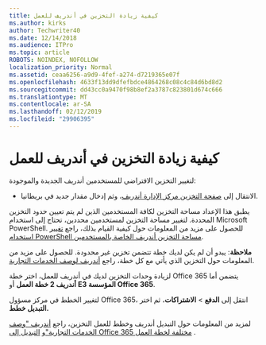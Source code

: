 ```yaml
---
title: كيفية زيادة التخزين في أندريف للعمل
ms.author: kirks
author: Techwriter40
ms.date: 12/14/2018
ms.audience: ITPro
ms.topic: article
ROBOTS: NOINDEX, NOFOLLOW
localization_priority: Normal
ms.assetid: ceaa6256-a9d9-4fef-a274-d7219365e07f
ms.openlocfilehash: 4633f13dd9dfefbdce4864268c08c4c84d6bd8d2
ms.sourcegitcommit: dd43cc0a9470f98b8ef2a3787c823801d674c666
ms.translationtype: MT
ms.contentlocale: ar-SA
ms.lasthandoff: 02/12/2019
ms.locfileid: "29906395"
---
```

# <a name="how-to-increase-storage-in-onedrive-for-business"></a>كيفية زيادة التخزين في أندريف للعمل

لتغيير التخزين الافتراضي للمستخدمين أندريف الجديدة والموجودة:
  
- الانتقال إلى [صفحة التخزين مركز الإدارة أندريف](https://admin.onedrive.com/?v=StorageSettings)، وثم إدخال مقدار جديد في بريطانيا.
    
يطبق هذا الإعداد مساحة التخزين لكافة المستخدمين الذين لم يتم تعيين حدود التخزين المحددة. لتغيير مساحة التخزين لمستخدمين محددين، تحتاج إلى استخدام Microsoft PowerShell. للحصول على مزيد من المعلومات حول كيفية القيام بذلك، راجع [تغيير استخدام PowerShell مساحة التخزين أندريف الخاصة بالمستخدمين](https://go.microsoft.com/fwlink/?linkid=866402). 
  
 **ملاحظة**: يبدو أن لم يكن لديك خطة تتضمن تخزين غير محدودة. للحصول على مزيد من المعلومات حول التخزين الذي يأتي مع كل خطة، راجع [أندريف لوصف الخدمات التجارية](https://go.microsoft.com/fwlink/p/?LinkID=826071).
  
لزيادة وحدات التخزين لديك في أندريف للعمل، اختر خطة Office 365 يتضمن أما **أندريف 2 خطة العمل** أو **E3 المؤسسة Office 365**. 
  
لتغيير الخطط في مركز مسؤول Office 365، انتقل إلى **الدفع** \> **الاشتراكات**، ثم اختر **التبديل خطط.**
  
لمزيد من المعلومات حول التبديل أندريف وخطط للعمل التخزين، راجع [أندريف "وصف الخدمات التجارية"](https://go.microsoft.com/fwlink/?LinkId-2031122)و [التبديل إلى Office 365 مختلفة لخطة العمل](https://go.microsoft.com/fwlink/?LinkId=2031117) .
  

